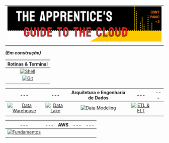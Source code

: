 #

| |
|---|
|![Banner](../assets/banner-guide.png)|
| |

***(Em construção)***

<div align="center">

|Rotinas & Terminal|
|:---:|
|[![Shell](https://img.shields.io/badge/Linux._Shell._Bash.-ED751A)](/guide/linux_shell_bash.md)|
|[![Git](https://img.shields.io/badge/Git-ED751A)](/guide/git.md)|
| |

|---|---|Arquitetura e Engenharia de Dados|---|---|
|:---:|:---:|:---:|:---:|:---:|
|[![Data Warehouse](https://img.shields.io/badge/Data_Warehouse-ED751A)]()|[![Data Lake](https://img.shields.io/badge/Data_Lake-ED751A)]()|[![Data Modeling](https://img.shields.io/badge/Data_Modeling-ED751A)]()|[![ETL & ELT](https://img.shields.io/badge/ETL_&_ELT-ED751A)]()|
| | | |

|---|---|AWS|---|---|
|:---:|:---:|:---:|:---:|:---:|
|[![Fundamentos](https://img.shields.io/badge/Fundamentos-ED751A)](/guide/aws_fundamentos.md)|||
| | | |


</div>

